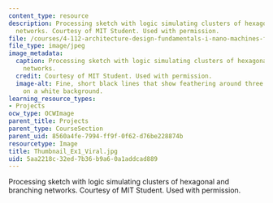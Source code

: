 ```yaml
---
content_type: resource
description: Processing sketch with logic simulating clusters of hexagonal and branching
  networks. Courtesy of MIT Student. Used with permission.
file: /courses/4-112-architecture-design-fundamentals-i-nano-machines-fall-2012/5aa2218c32ed7b36b9a60a1addcad889_Thumbnail_Ex1_Viral.jpg
file_type: image/jpeg
image_metadata:
  caption: Processing sketch with logic simulating clusters of hexagonal and branching
    networks.
  credit: Courtesy of MIT Student. Used with permission.
  image-alt: Fine, short black lines that show feathering around three circular clusters
    on a white background.
learning_resource_types:
- Projects
ocw_type: OCWImage
parent_title: Projects
parent_type: CourseSection
parent_uid: 8560a4fe-7994-ff9f-0f62-d76be228874b
resourcetype: Image
title: Thumbnail_Ex1_Viral.jpg
uid: 5aa2218c-32ed-7b36-b9a6-0a1addcad889
---
```

Processing sketch with logic simulating clusters of hexagonal and branching networks. Courtesy of MIT Student. Used with permission.


